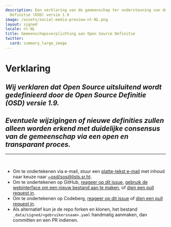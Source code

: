 ```yaml
---
description: Een verklaring van de gemeenschap ter ondersteuning van de Open Source
  Definitie (OSD) versie 1.9
image: /assets/social-media-preview-nl-NL.png
layout: signed
locale: nl-NL
title: Gemeenschapsverplichting aan Open Source Definitie
twitter:
  card: summary_large_image
---
```

# **Verklaring**

## *Wij verklaren dat Open Source uitsluitend wordt gedefinieerd door de Open Source Definitie (OSD) versie 1.9.*

## *Eventuele wijzigingen of nieuwe definities zullen alleen worden erkend met duidelijke consensus van de gemeenschap via een open en transparant proces.*

---
<br>

- Om te ondertekenen via e-mail, stuur een [platte-tekst e-mail](https://useplaintext.email/) met inhoud naar keuze naar [~osd/sos@lists.sr.ht](mailto:~osd/sos@lists.sr.ht).
- Om te ondertekenen op GitHub, [reageer op dit issue](https://github.com/OpenSourceDefinition/sos/issues/1), [gebruik de webinterface om een nieuw bestand aan te maken](https://github.com/OpenSourceDefinition/sos/new/main/_data/signed), of [dien een pull request in](https://github.com/OpenSourceDefinition/sos/pulls).
- Om te ondertekenen op Codeberg, [reageer op dit issue](https://codeberg.org/osd/sos/issues/1) of [dien een pull request in](https://codeberg.org/osd/sos/pulls).
- Als alternatief kun je de repo forken en klonen, het bestand `_data/signed/<gebruikersnaam>.yaml` handmatig aanmaken, dan committen en een PR indienen.